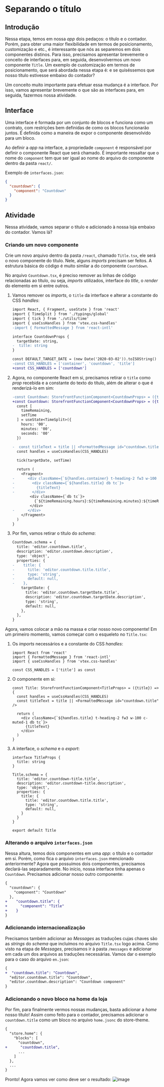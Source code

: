 # Separando o título

## Introdução
Nessa etapa, temos em nossa *app* dois pedaços: o título e o contador. Porém, para obter uma maior flexibilidade em termos de posicionamento, customização e etc., é interessante que nós as separemos em dois componentes distinos. Para isso, precisamos apresentar brevemente o conceito de interfaces para, em seguida, desenvolvermos um novo componente `Title`. Um exemplo de customização em termos de posicionamento, que será abordada nessa etapa é: e se quiséssemos que nosso título estivesse embaixo do contador?

Um conceito muito importante para efetuar essa mudança é a interface. Por isso, vamos apresentar brevemente o que são as interfaces para, em seguida, fazermos nossa atividade.

## Interface
Uma interface é formada por um conjunto de blocos e funciona como um contrato, com restrições bem definidas de como os blocos funcionarão juntos. É definida como a maneira de expor o componente desenvolvido para um bloco. 

Ao definir a *app* na interface, a propriedade `component` é responsável por definir o componente React que será chamado. É importante ressaltar que o nome do `component` tem que ser igual ao nome do arquivo do componente dentro da pasta `react/`.

Exemplo de `interfaces.json`:
```json
{
  "countdown": {
    "component": "Countdown"
  }
}
```

## Atividade
Nessa atividade, vamos separar o título e adicionado à nossa loja embaixo do contador. Vamos lá?
### Criando um novo componente
Crie um novo arquivo dentro da pasta `/react`, chamado `Title.tsx`, ele será o novo componente do título. Nele, alguns *imports* precisam ser feitos. A estrutura básica do código é muito similar a do componente `Countdown`.

No arquivo `Countdown.tsx`, é preciso remover as linhas de código relacionadas ao título, ou seja, *imports* utilizados, interface do *title*, o *render* do elemento em si entre outros.

1. Vamos remover os *imports*, o `title` da interface e alterar a constante do CSS *handles*:
    ```diff
    import React, { Fragment, useState } from 'react'
    import { TimeSplit } from './typings/global'
    import { tick } from './utils/time'
    import { useCssHandles } from 'vtex.css-handles'
    -import { FormattedMessage } from 'react-intl'

    interface CountdownProps {
      targetDate: string,
    -  title: string
    }

    const DEFAULT_TARGET_DATE = (new Date('2020-03-02')).toISOString()
    -const CSS_HANDLES = ['container', 'countdown', 'title']
    +const CSS_HANDLES = ['countdown']
    ```
2. Agora, no componente React em si, precisamos retirar o `title` como *prop* recebida e a constante do texto do título, além de alterar o que é renderizá-lo em sim:
    ```diff
    -const Countdown: StorefrontFunctionComponent<CountdownProps> = ({title, targetDate = DEFAULT_TARGET_DATE}) => {
    +const Countdown: StorefrontFunctionComponent<CountdownProps> = ({targetDate = DEFAULT_TARGET_DATE}) => {
      const [
        timeRemaining, 
        setTime
      ] = useState<TimeSplit>({
        hours: '00', 
        minutes: '00', 
        seconds: '00'
      })
      
    -  const titleText = title || <FormattedMessage id="countdown.title" /> 
      const handles = useCssHandles(CSS_HANDLES)

      tick(targetDate, setTime)

      return (
        <Fragment>
    -      <div className={`${handles.container} t-heading-2 fw3 w-100 pt7 pb6 c-muted-1`}>
    -        <div className={`${handles.title} db tc`}>
    -          {titleText}
    -        </div>
            <div className={`db tc`}>
              {`${timeRemaining.hours}:${timeRemaining.minutes}:${timeRemaining.seconds}`}
            </div>
    -      </div>
        </Fragment>
      )
    }
    ```
3. Por fim, vamos retirar o título do *schema*:
    ```diff
    Countdown.schema = {
      title: 'editor.countdown.title',
      description: 'editor.countdown.description',
      type: 'object',
      properties: {
    -    title: { 
    -      title: 'editor.countdown.title.title',
    -      type: 'string',
    -      default: null,
    -    },
        targetDate: {
          title: 'editor.countdown.targetDate.title',
          description: 'editor.countdown.targetDate.description',
          type: 'string',
          default: null,
        },
      },
    }
    ```

Agora, vamos colocar a mão na massa e criar nosso novo componente! Em um primeiro momento, vamos começar com o esqueleto no `Title.tsx`:

1. Os *imports* necessários e a constante do CSS *handles*:
    ```tsx
    import React from 'react'
    import { FormattedMessage } from 'react-intl'
    import { useCssHandles } from 'vtex.css-handles'

    const CSS_HANDLES = ['title'] as const 
    ```
2. O componente em si:
    ```tsx
    const Title: StorefrontFunctionComponent<TitleProps> = ({title}) => {
      const handles = useCssHandles(CSS_HANDLES)
      const titleText = title || <FormattedMessage id="countdown.title" /> 

      return (
        <div className={`${handles.title} t-heading-2 fw3 w-100 c-muted-1 db tc`}>
          {titleText}
        </div> 
      )
    }
    ```
3. A interface, o *schema* e o *export*:
    ```tsx
    interface TitleProps {
      title: string
    }
      
    Title.schema = {
      title: 'editor.countdown-title.title',
      description: 'editor.countdown-title.description',
      type: 'object',
      properties: {
        title: { 
          title: 'editor.countdown.title.title',
          type: 'string',
          default: null,
        }
      }
    }
      
    export default Title
    ```

### Alterando o arquivo `interfaces.json`
  Nessa altura, temos dois componentes em uma *app*: o título e o contador em si. Porém, como fica o arquivo `interfaces.json` mencionado anteriormente? Agora que possuímos dois componentes, precisamos declará-las separadamente. No início, nossa interface tinha apenas o `Countdown`. Precisamos adicionar nosso outro componente:
  ```diff
  {
    "countdown": {
      "component": "Countdown"
    },
+    "countdown.title": {
+      "component": "Title"
+    }
  }
  ```

### Adicionando internacionalização

Precisamos também adicionar ao *Messages* as traduções cujas chaves são as *strings* do *schema* que incluímos no arquivo `Title.tsx` logo acima. Como visto na etapa de *Messages*, precisamos ir à pasta `/messages` e adicionar em cada um dos arquivos as traduções necessárias. Vamos dar o exemplo para o caso do arquivo `en.json`:
```diff
{
+  "countdown.title": "Countdown",
  "editor.countdown.title": "Countdown",
  "editor.countdown.description": "Countdown component"
}
```

### Adicionando o novo bloco na home da loja
Por fim, para finalmente vermos nossas mudanças, basta adicionar a *home* nosso título! Assim como feito para o contador, precisamos adicionar o `countdown.title` como um bloco no arquivo `home.jsonc` do store-theme.
```diff
{
  "store.home": {
    "blocks": [
      "countdown",
+      "countdown.title",
      ...
    ]
  },
  ...
}     
```

Pronto! Agora vamos ver como deve ser o resultado:
![image](https://user-images.githubusercontent.com/19495917/75560163-6d294d80-5a23-11ea-859d-35a8239ddfad.png)
